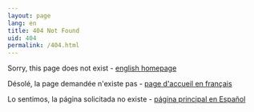 ```yaml
---
layout: page
lang: en
title: 404 Not Found
uid: 404
permalink: /404.html
---
```


Sorry, this page does not exist - [english homepage](/)

Désolé, la page demandée n'existe pas - [page d'accueil en français](/fr/)

Lo sentimos, la página solicitada no existe - [página principal en Español](/es/)
